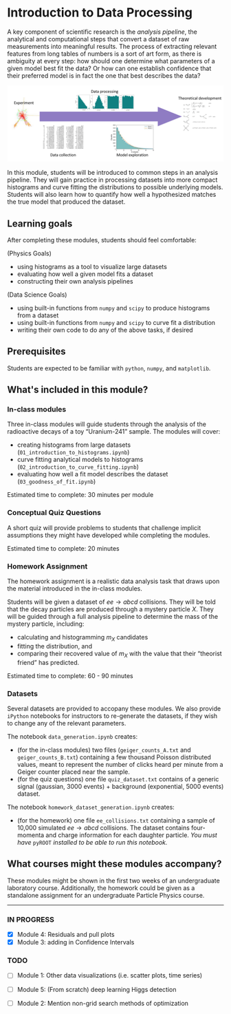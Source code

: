 # Introduction to Data Processing

A key component of scientific research is the *analysis pipeline*, the analytical and computational steps that convert a dataset of raw measurements into meaningful results. The process of extracting relevant features from long tables of numbers is a sort of art form, as there is ambiguity at every step: how should one determine what parameters of a given model best fit the data? Or how can one establish confidence that their preferred model is in fact the one that best describes the data?



![](readme_img.png)



In this module, students will be introduced to common steps in an analysis pipeline. They will gain practice in processing datasets into more compact histograms and curve fitting the distributions to possible underlying models. Students will also learn how to quantify how well a hypothesized matches the true model that produced the dataset. 

## Learning goals

After completing these modules, students should feel comfortable:

(Physics Goals)
- using histograms as a tool to visualize large datasets
- evaluating how well a given model fits a dataset
- constructing their own analysis pipelines

(Data Science Goals)
- using built-in functions from ```numpy``` and ```scipy``` to produce histograms from a dataset
- using built-in functions from ```numpy``` and ```scipy``` to curve fit a distribution
- writing their own code to do any of the above tasks, if desired

## Prerequisites

Students are expected to be familiar with ```python```, ```numpy```, and  ```matplotlib```. 

## What's included in this module?

### In-class modules

Three in-class modules will guide students through the analysis of the radioactive decays of a toy “Uranium-241” sample. The modules will cover:
- creating histograms from large datasets (```01_introduction_to_histograms.ipynb```)
- curve fitting analytical models to histograms (```02_introduction_to_curve_fitting.ipynb```)
- evaluating how well a fit model describes the dataset (```03_goodness_of_fit.ipynb```)

Estimated time to complete: 30 minutes per module 

### Conceptual Quiz Questions

A short quiz will provide problems to students that challenge implicit assumptions they might have developed while completing the modules.

Estimated time to complete: 20 minutes 

### Homework Assignment

The homework assignment is a realistic data analysis task that draws upon the material introduced in the in-class modules. 

Students will be given a dataset of $ee \rightarrow abcd$ collisions. They will be told that the decay particles are produced through a mystery particle $X$. They will be guided through a full analysis pipeline to determine the mass of the mystery particle, including:
- calculating and histogramming $m_X$ candidates 
- fitting the distribution, and 
- comparing their recovered value of $m_X$ with the value that their “theorist friend” has predicted.

Estimated time to complete: 60 - 90 minutes 

### Datasets

Several datasets are provided to accopany these modules. We also provide ```iPython``` notebooks for instructors to re-generate the datasets, if they wish to change any of the relevant parameters.

The notebook ```data_generation.ipynb``` creates:
- (for the in-class modules) two files (```geiger_counts_A.txt``` and ```geiger_counts_B.txt```) containing a few thousand Poisson distributed values, meant to represent the number of clicks heard per minute from a Geiger counter placed near the sample.
- (for the quiz questions) one file ```quiz_dataset.txt``` contains of a generic signal (gaussian, 3000 events) + background (exponential, 5000 events) dataset.

The notebook ```homework_dataset_generation.ipynb``` creates:
- (for the homework) one file ```ee_collisions.txt``` containing a sample of 10,000 simulated $ee \rightarrow abcd$ collisions. The dataset contains four-momenta and charge information for each daughter particle. 
*You must have* ```pyROOT``` *installed to be able to run this notebook.*


## What courses might these modules accompany?

These modules might be shown in the first two weeks of an undergraduate laboratory course. Additionally, the homework could be given as a standalone assignment for an undergraduate Particle Physics course.

---

### IN PROGRESS
- [x] Module 4: Residuals and pull plots
- [x] Module 3: adding in Confidence Intervals

### TODO
- [ ] Module 1: Other data visualizations (i.e. scatter plots, time series)
- [ ] Module 5: (From scratch) deep learning Higgs detection
- [ ] Module 2: Mention non-grid search methods of optimization

